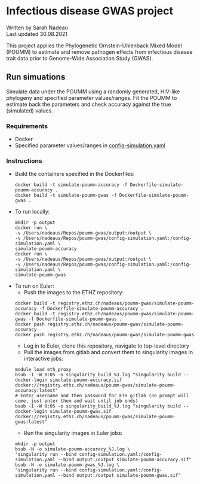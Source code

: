 # Infectious disease GWAS project

Written by Sarah Nadeau \
Last updated 30.08.2021

This project applies the Phylogenetic Ornstein-Uhlenback Mixed Model (POUMM) to estimate and remove pathogen effects from infectious disease trait data prior to Genome-Wide Association Study (GWAS).

## Run simuations
Simulate data under the POUMM using a randomly generated, HIV-like phylogeny and specified parameter values/ranges. Fit the POUMM to estimate back the parameters and check accuracy against the true (simulated) values.

### Requirements
* Docker
* Specified parameter values/ranges in [config-simulation.yaml](config-simulation-full.yaml)

### Instructions

* Build the containers specified in the Dockerfiles:
  ```
  docker build -t simulate-poumm-accuracy -f Dockerfile-simulate-poumm-accuracy .
  docker build -t simulate-poumm-gwas -f Dockerfile-simulate-poumm-gwas .
  ```
* To run locally:
  ```
  mkdir -p output
  docker run \
  -v /Users/nadeaus/Repos/poumm-gwas/output:/output \
  -v /Users/nadeaus/Repos/poumm-gwas/config-simulation.yaml:/config-simulation.yaml \
  simulate-poumm-accuracy
  docker run \
  -v /Users/nadeaus/Repos/poumm-gwas/output:/output \
  -v /Users/nadeaus/Repos/poumm-gwas/config-simulation.yaml:/config-simulation.yaml \
  simulate-poumm-gwas
  ```
* To run on Euler:
  * Push the images to the ETHZ repository:
  ```
  docker build -t registry.ethz.ch/nadeaus/poumm-gwas/simulate-poumm-accuracy -f Dockerfile-simulate-poumm-accuracy .
  docker build -t registry.ethz.ch/nadeaus/poumm-gwas/simulate-poumm-gwas -f Dockerfile-simulate-poumm-gwas .
  docker push registry.ethz.ch/nadeaus/poumm-gwas/simulate-poumm-accuracy
  docker push registry.ethz.ch/nadeaus/poumm-gwas/simulate-poumm-gwas
  ```
  * Log in to Euler, clone this repository, navigate to top-level directory
  * Pull the images from gitlab and convert them to singularity images in interactive jobs:
  ```
  module load eth_proxy
  bsub -I -W 0:05 -o singularity_build_%J.log "singularity build --docker-login simulate-poumm-accuracy.sif docker://registry.ethz.ch/nadeaus/poumm-gwas/simulate-poumm-accuracy:latest"
  # Enter username and then password for ETH gitlab (no prompt will come, just enter them and wait until job ends)
  bsub -I -W 0:05 -o singularity_build_%J.log "singularity build --docker-login simulate-poumm-gwas.sif docker://registry.ethz.ch/nadeaus/poumm-gwas/simulate-poumm-gwas:latest"
  ```
  * Run the singularity images in Euler jobs:
  ```
  mkdir -p output
  bsub -N -o simulate-poumm-accuracy_%J.log \
  "singularity run --bind config-simulation.yaml:/config-simulation.yaml --bind output:/output simulate-poumm-accuracy.sif"
  bsub -N -o simulate-poumm-gwas_%J.log \
  "singularity run --bind config-simulation.yaml:/config-simulation.yaml --bind output:/output simulate-poumm-gwas.sif"
  ```
  
[comment]: <> (## Application)

[comment]: <> (### Data)

[comment]: <> (* Host genetic data provided by the Swiss HIV Cohort Study &#40;SHCS&#41;.)

[comment]: <> (  * genotypes &#40;spVL.shcs.rs.bed, pVL.shcs.rs.bim, and pVL.shcs.rs.fam&#41;)

[comment]: <> (  * HLA genotypes imputed with SNP2HLA &#40;spVL.shcs.rs.hla.bed, spVL.shcs.rs.hla.bim, spVL.shcs.rs.hla.fam&#41;)

[comment]: <> (* SHCS cohort scores along top principle components from genotype matrix of merged SHCS and HapMap data. Provided by Christian Thorball.)

[comment]: <> (* Viral load measurements provided by the SHCS.)

[comment]: <> (* Viral genetic data provided by the SHCS.)

[comment]: <> (  * pol gene sequences &#40;newfasta2019-10-25.fas&#41;)

[comment]: <> (  * Viral subtypes)

[comment]: <> (### Analysis)

[comment]: <> (* generate_alignment.sh: Align pol sequences with MAFFT.)

[comment]: <> (* build_tree.sh: Construct pol phylogeny with IQTREE.)

[comment]: <> (* root_tree.R: Root the phylogeny and remove the outgroup.)

[comment]: <> (* calculate_spvl.R: Calculate spVL based on viral load measurements.)

[comment]: <> (* fit_poumm.R: Fit the POUMM to the phylogeny and spVL trait values.)

[comment]: <> (* correct_spvl.R: Generate alternate GWAS endpoint using POUMM estimates and spVL trait values.)

[comment]: <> (* get_europeans_to_keep.R: Get list of individuals of SHCS individuals of European ancestry based on principle component scores compared to HapMap individuals.)

[comment]: <> (* generate_no_b_hosts_list.R: Get list of individuals carrying subtype B HIV.)

[comment]: <> (* add_sex_to_fam_SN.R: Add sex information to .fam file.)

[comment]: <> (* filter_genotype_data_and_add_sex: Filter and QC host genetic data using PLINK.)

[comment]: <> (* summarize_data.sh: Get SNP frequencies and missingness reports for filtered data.)

[comment]: <> (* make_pheno_file.R: Add alternate GWAS endpoint to .fam file.)

[comment]: <> (* generate_pc_covariates.sh: Get top 5 principal components of host genetic variation.)

[comment]: <> (* run_gwas.sh: Run GWAS using PLINK.)

[comment]: <> (* manipulate_plink_results_for_plotting.sh: Filter PLINK results to SNPs only, not covariates and add p-value, beta columns.)



